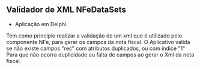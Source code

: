 ## Validador de XML NFeDataSets

- Aplicação em Delphi.
   
Tem como principio realizar a validação de um xml que é utilizado pelo componente NFe, para gerar os campos da nota fiscal.
O Aplicativo valida se não existe campos "rec" com atributos duplicados, ou com indice "1"
Para que não ocorra duplicidade ou falta de campos ao gerar o Xml da nota fiscal.
